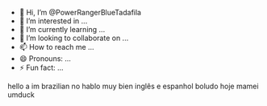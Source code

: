 - 👋 Hi, I’m @PowerRangerBlueTadafila
- 👀 I’m interested in ...
- 🌱 I’m currently learning ...
- 💞️ I’m looking to collaborate on ...
- 📫 How to reach me ...
- 😄 Pronouns: ...
- ⚡ Fun fact: ...

<!---
PowerRangerBlueTadafila/PowerRangerBlueTadafila is a ✨ special ✨ repository because its `README.md` (this file) appears on your GitHub profile.
You can click the Preview link to take a look at your changes.
--->
hello
a im brazilian 
no hablo muy bien inglês e espanhol
boludo
hoje mamei umduck
